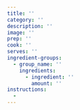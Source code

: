 ```yaml
---
title: ''
category: ''
description: ''
image: ''
prep: ''
cook: ''
serves: ''
ingredient-groups:
  - group_name: ''
    ingredients:
      - ingredient: ''
        amount: ''
instructions:
  -
---
```

